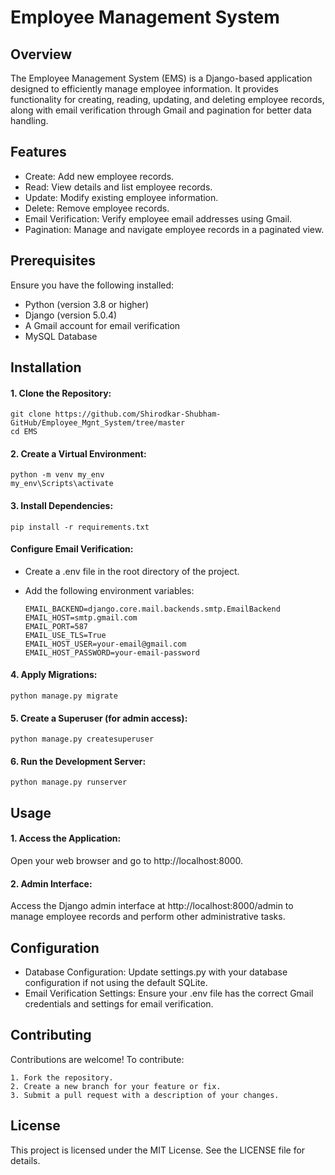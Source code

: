 # Employee Management System
 ## Overview
   The Employee Management System (EMS) is a Django-based application designed to efficiently manage employee information. It provides functionality for creating, 
   reading, updating, and deleting employee records, along with email verification through Gmail and pagination for better data handling.

 ## Features
 * Create: Add new employee records.
 * Read: View details and list employee records.
 * Update: Modify existing employee information.
 * Delete: Remove employee records.
 * Email Verification: Verify employee email addresses using Gmail.
 * Pagination: Manage and navigate employee records in a paginated view.

 ## Prerequisites
  Ensure you have the following installed:
 * Python (version 3.8 or higher)
 * Django (version 5.0.4)
 * A Gmail account for email verification
 * MySQL Database

 ## Installation
 #### 1. Clone the Repository:
    git clone https://github.com/Shirodkar-Shubham-GitHub/Employee_Mgnt_System/tree/master
    cd EMS
 #### 2. Create a Virtual Environment:
    python -m venv my_env
    my_env\Scripts\activate
 #### 3. Install Dependencies:
    pip install -r requirements.txt
 #### Configure Email Verification:
 * Create a .env file in the root directory of the project.
 * Add the following environment variables:
   
       EMAIL_BACKEND=django.core.mail.backends.smtp.EmailBackend
       EMAIL_HOST=smtp.gmail.com
       EMAIL_PORT=587
       EMAIL_USE_TLS=True
       EMAIL_HOST_USER=your-email@gmail.com
       EMAIL_HOST_PASSWORD=your-email-password
 #### 4. Apply Migrations:
    python manage.py migrate
 #### 5. Create a Superuser (for admin access):
    python manage.py createsuperuser
 #### 6. Run the Development Server:
    python manage.py runserver
    
 ## Usage
 #### 1. Access the Application:
   Open your web browser and go to http://localhost:8000.
 #### 2. Admin Interface:
   Access the Django admin interface at http://localhost:8000/admin to manage employee records and perform other administrative tasks.
 ## Configuration
 * Database Configuration:
   Update settings.py with your database configuration if not using the default SQLite.
 * Email Verification Settings:
   Ensure your .env file has the correct Gmail credentials and settings for email verification.
 ## Contributing
   Contributions are welcome! To contribute:

    1. Fork the repository.
    2. Create a new branch for your feature or fix.
    3. Submit a pull request with a description of your changes.
 ## License
   This project is licensed under the MIT License. See the LICENSE file for details.

